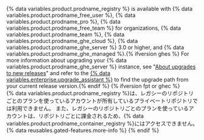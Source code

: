 {% data variables.product.prodname_registry %} is available with {% data variables.product.prodname_free_user %}, {% data variables.product.prodname_pro %}, {% data variables.product.prodname_free_team %} for organizations, {% data variables.product.prodname_team %}, {% data variables.product.prodname_ghe_cloud %}, {% data variables.product.prodname_ghe_server %} 3.0 or higher, and {% data variables.product.prodname_ghe_managed %}.{% ifversion ghes %} For more information about upgrading your {% data variables.product.prodname_ghe_server %} instance, see "[About upgrades to new releases](/admin/overview/about-upgrades-to-new-releases)" and refer to the [{% data variables.enterprise.upgrade_assistant %}](https://support.github.com/enterprise/server-upgrade) to find the upgrade path from your current release version.{% endif %}
{% ifversion fpt or ghec %}
<br>
{% data variables.product.prodname_registry %}は、レガシーのリポジトリごとのプランを使っているアカウントが所有しているプライベートリポジトリでは利用できません。 また、レガシーのリポジトリごとのプランを使っているアカウントは、リポジトリごとに課金されるため、{% data variables.product.prodname_container_registry %}にはアクセスできません。 {% data reusables.gated-features.more-info %}
{% endif %}

